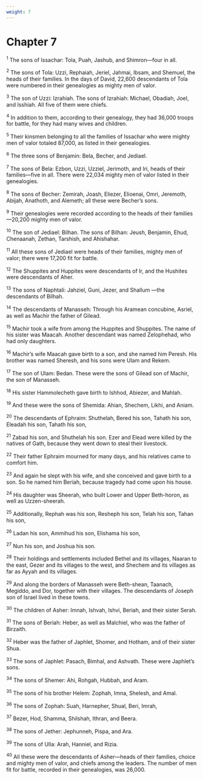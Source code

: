 ```yaml
---
weight: 7
---
```


# Chapter 7

<sup>1</sup> The sons of Issachar: Tola, Puah, Jashub, and Shimron—four in all. 

<sup>2</sup> The sons of Tola: Uzzi, Rephaiah, Jeriel, Jahmai, Ibsam, and Shemuel, the heads of their families. In the days of David, 22,600 descendants of Tola were numbered in their genealogies as mighty men of valor. 

<sup>3</sup> The son of Uzzi: Izrahiah. The sons of Izrahiah: Michael, Obadiah, Joel, and Isshiah. All five of them were chiefs. 

<sup>4</sup> In addition to them, according to their genealogy, they had 36,000 troops for battle, for they had many wives and children. 

<sup>5</sup> Their kinsmen belonging to all the families of Issachar who were mighty men of valor totaled 87,000, as listed in their genealogies. 

<sup>6</sup> The three sons of Benjamin: Bela, Becher, and Jediael. 

<sup>7</sup> The sons of Bela: Ezbon, Uzzi, Uzziel, Jerimoth, and Iri, heads of their families—five in all. There were 22,034 mighty men of valor listed in their genealogies. 

<sup>8</sup> The sons of Becher: Zemirah, Joash, Eliezer, Elioenai, Omri, Jeremoth, Abijah, Anathoth, and Alemeth; all these were Becher’s sons. 

<sup>9</sup> Their genealogies were recorded according to the heads of their families—20,200 mighty men of valor. 

<sup>10</sup> The son of Jediael: Bilhan. The sons of Bilhan: Jeush, Benjamin, Ehud, Chenaanah, Zethan, Tarshish, and Ahishahar. 

<sup>11</sup> All these sons of Jediael were heads of their families, mighty men of valor; there were 17,200 fit for battle. 

<sup>12</sup> The Shuppites and Huppites were descendants of Ir, and the Hushites were descendants of Aher. 

<sup>13</sup> The sons of Naphtali: Jahziel, Guni, Jezer, and Shallum —the descendants of Bilhah. 

<sup>14</sup> The descendants of Manasseh: Through his Aramean concubine, Asriel, as well as Machir the father of Gilead. 

<sup>15</sup> Machir took a wife from among the Huppites and Shuppites. The name of his sister was Maacah. Another descendant was named Zelophehad, who had only daughters. 

<sup>16</sup> Machir’s wife Maacah gave birth to a son, and she named him Peresh. His brother was named Sheresh, and his sons were Ulam and Rekem. 

<sup>17</sup> The son of Ulam: Bedan. These were the sons of Gilead son of Machir, the son of Manasseh. 

<sup>18</sup> His sister Hammolecheth gave birth to Ishhod, Abiezer, and Mahlah. 

<sup>19</sup> And these were the sons of Shemida: Ahian, Shechem, Likhi, and Aniam. 

<sup>20</sup> The descendants of Ephraim: Shuthelah, Bered his son, Tahath his son, Eleadah his son, Tahath his son, 

<sup>21</sup> Zabad his son, and Shuthelah his son. Ezer and Elead were killed by the natives of Gath, because they went down to steal their livestock. 

<sup>22</sup> Their father Ephraim mourned for many days, and his relatives came to comfort him. 

<sup>23</sup> And again he slept with his wife, and she conceived and gave birth to a son. So he named him Beriah, because tragedy had come upon his house. 

<sup>24</sup> His daughter was Sheerah, who built Lower and Upper Beth-horon, as well as Uzzen-sheerah. 

<sup>25</sup> Additionally, Rephah was his son, Resheph his son, Telah his son, Tahan his son, 

<sup>26</sup> Ladan his son, Ammihud his son, Elishama his son, 

<sup>27</sup> Nun his son, and Joshua his son. 

<sup>28</sup> Their holdings and settlements included Bethel and its villages, Naaran to the east, Gezer and its villages to the west, and Shechem and its villages as far as Ayyah and its villages. 

<sup>29</sup> And along the borders of Manasseh were Beth-shean, Taanach, Megiddo, and Dor, together with their villages. The descendants of Joseph son of Israel lived in these towns. 

<sup>30</sup> The children of Asher: Imnah, Ishvah, Ishvi, Beriah, and their sister Serah. 

<sup>31</sup> The sons of Beriah: Heber, as well as Malchiel, who was the father of Birzaith. 

<sup>32</sup> Heber was the father of Japhlet, Shomer, and Hotham, and of their sister Shua. 

<sup>33</sup> The sons of Japhlet: Pasach, Bimhal, and Ashvath. These were Japhlet’s sons. 

<sup>34</sup> The sons of Shemer: Ahi, Rohgah, Hubbah, and Aram. 

<sup>35</sup> The sons of his brother Helem: Zophah, Imna, Shelesh, and Amal. 

<sup>36</sup> The sons of Zophah: Suah, Harnepher, Shual, Beri, Imrah, 

<sup>37</sup> Bezer, Hod, Shamma, Shilshah, Ithran, and Beera. 

<sup>38</sup> The sons of Jether: Jephunneh, Pispa, and Ara. 

<sup>39</sup> The sons of Ulla: Arah, Hanniel, and Rizia. 

<sup>40</sup> All these were the descendants of Asher—heads of their families, choice and mighty men of valor, and chiefs among the leaders. The number of men fit for battle, recorded in their genealogies, was 26,000. 


